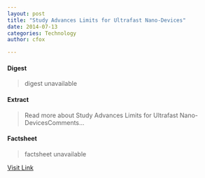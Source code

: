 ```yaml
---
layout: post
title: "Study Advances Limits for Ultrafast Nano-Devices"
date: 2014-07-13
categories: Technology
author: cfox

---
```



#### Digest
>digest unavailable

#### Extract
>Read more about Study Advances Limits for Ultrafast Nano-DevicesComments...

#### Factsheet
>factsheet unavailable

[Visit Link](http://www.pddnet.com/news/2014/07/study-advances-limits-ultrafast-nano-devices)


